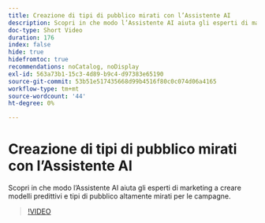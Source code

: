 ```yaml
---
title: Creazione di tipi di pubblico mirati con l’Assistente AI
description: Scopri in che modo l’Assistente AI aiuta gli esperti di marketing a creare modelli predittivi e tipi di pubblico altamente mirati per le campagne.
doc-type: Short Video
duration: 176
index: false
hide: true
hidefromtoc: true
recommendations: noCatalog, noDisplay
exl-id: 563a73b1-15c3-4d89-b9c4-d97383e65190
source-git-commit: 53b51e517435668d99b4516f80c0c074d06a4165
workflow-type: tm+mt
source-wordcount: '44'
ht-degree: 0%

---
```


# Creazione di tipi di pubblico mirati con l’Assistente AI

Scopri in che modo l’Assistente AI aiuta gli esperti di marketing a creare modelli predittivi e tipi di pubblico altamente mirati per le campagne.

<!-- 62_OS512_3442427_175_creating-targeted-audiences-with-ai-assistant -->
>[!VIDEO](https://video.tv.adobe.com/v/3458186/?learn=on&enablevpops=true)
